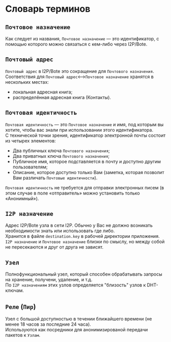 # Словарь терминов

## `Почтовое назначение`

Как следует из названия, `Почтовое назначение` — это идентификатор, с помощью которого можно связаться с кем-либо через I2P/Bote.

## `Почтовый адрес`

`Почтовый адрес` в I2P/Bote это сокращение для `Почтового назначения`.  
Соответствия для `Почтовый адрес`<-->`Почтовое назначение` хранятся в нескольких местах:

- локальная адресная книга;
- распределённая адресная книга (Контакты).

## `Почтовая идентичность`

`Почтовая идентичность` — это `Почтовое назначение` и имя, под которым вы хотите, чтобы вас знали при использовании этого идентификатора.   
С технической точки зрения, идентификатор электронной почты состоит из четырех элементов:

* Два публичных ключа `Почтового назначения`;
* Два приватных ключа `Почтового назначения`;
* Публичное имя, которое подставляется в почту и доступно другим пользователям;
* Описание, которое доступно только Вам (заметка, которая позволит Вам различать `Почтовые идентичности`).

`Почтовая идентичность` не требуется для отправки электронных писем (в этом случае в поле «отправитель» можно установить только «Анонимный»).

## `I2P назначение`

Адрес I2P/Bote узла в сети I2P. Обычно у Вас не должно возникать необходимости знать или использовать где либо.   
Хранится в файле `destination.key` в рабочей директории приложения.  
`I2P назначение` и `Почтовое назначение` близки по смыслу, но между собой не пересекаются и друг от друга не зависят.

## `Узел`

Полнофункциональный узел, который способен обрабатывать запросы на хранение, получени, удаление, и т.д.  
По `I2P назначениям` этих узлов определяется "близость" узлов к DHT-ключам.

## `Реле` (`Пир`)

Узел с большой доступностью в течении ближайшего времени (не менее 18 часов за последние 24 часа).  
Используются как посредники для анонимизированой передачи пакетов к `Узлам`.
